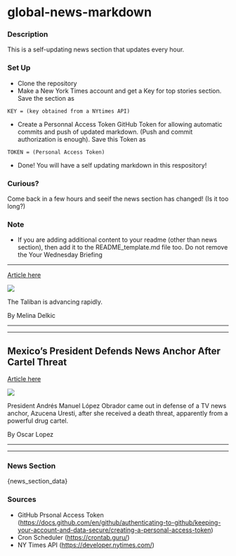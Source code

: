 # global-news-markdown

### Description 
This is a self-updating news section that updates every hour.

### Set Up 
* Clone the repository
* Make a New York Times account and get a Key for top stories section. Save the section as 
 ```
 KEY = (key obtained from a NYtimes API)
 ```
*  Create a Personnal Access Token GitHub Token for allowing automatic commits and push of updated markdown. (Push and commit authorization is enough). Save this Token as 
```
TOKEN = (Personal Access Token)
```
* Done! You will have a self updating markdown in this respository!

### Curious?
Come back in a few hours and seeif the news section has changed! (Is it too long?)

### Note
* If you are adding additional content to your readme (other than news section), then add it to the README_template.md file too. Do not remove the Your Wednesday Briefing
-----------------------

[Article here](https://www.nytimes.com/2021/08/10/briefing/taliban-advance-travel-us-cuomo-resignation.html)

[![](https://static01.nyt.com/images/2021/08/10/world/11ambriefing-aus-nl-PROMO/merlin_123206912_4c009c2b-480d-44b3-8989-028d96fe6d21-superJumbo.jpg)](https://www.nytimes.com/2021/08/10/briefing/taliban-advance-travel-us-cuomo-resignation.html)

The Taliban is advancing rapidly.

By Melina Delkic

* * *

* * *

Mexico’s President Defends News Anchor After Cartel Threat
----------------------------------------------------------

[Article here](https://www.nytimes.com/2021/08/10/world/americas/mexico-president-journalist-cartel-threat.html)

[![](https://static01.nyt.com/images/2021/08/10/world/10mexico-journalist/merlin_193126938_a6d97734-454b-4f21-9b39-b3fc5e474e79-superJumbo.jpg)](https://www.nytimes.com/2021/08/10/world/americas/mexico-president-journalist-cartel-threat.html)

President Andrés Manuel López Obrador came out in defense of a TV news anchor, Azucena Uresti, after she received a death threat, apparently from a powerful drug cartel.

By Oscar Lopez

* * *

* * *

### News Section 
{news_section_data}


### Sources 
* GitHub Prsonal Access Token (https://docs.github.com/en/github/authenticating-to-github/keeping-your-account-and-data-secure/creating-a-personal-access-token)
* Cron Scheduler (https://crontab.guru/)
* NY Times API (https://developer.nytimes.com/)
